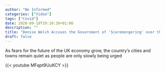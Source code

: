 ```yaml
---
author: "Be Informed"
categories: ["Video"]
tags: ["Covid"]
date: 2020-09-10T19:10:10+01:00
description: ""
title: "Denise Welch Accuses the Government of 'Scaremongering' over the Covid Pandemic | This Morning"
draft: false
---
```


As fears for the future of the UK economy grow, the country’s cities and towns remain quiet as people are only slowly being urged 

{{< youtube MFqpt9UuKCY >}}